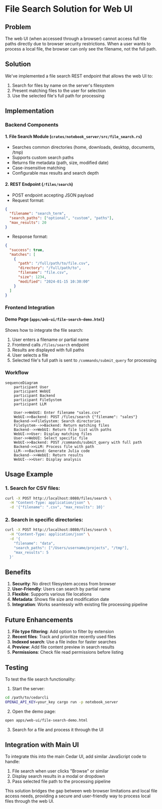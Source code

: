 # File Search Solution for Web UI

## Problem
The web UI (when accessed through a browser) cannot access full file paths directly due to browser security restrictions. When a user wants to process a local file, the browser can only see the filename, not the full path.

## Solution
We've implemented a file search REST endpoint that allows the web UI to:
1. Search for files by name on the server's filesystem
2. Present matching files to the user for selection
3. Use the selected file's full path for processing

## Implementation

### Backend Components

#### 1. File Search Module (`crates/notebook_server/src/file_search.rs`)
- Searches common directories (home, downloads, desktop, documents, /tmp)
- Supports custom search paths
- Returns file metadata (path, size, modified date)
- Case-insensitive matching
- Configurable max results and search depth

#### 2. REST Endpoint (`/files/search`)
- POST endpoint accepting JSON payload
- Request format:
```json
{
  "filename": "search_term",
  "search_paths": ["optional", "custom", "paths"],
  "max_results": 20
}
```
- Response format:
```json
{
  "success": true,
  "matches": [
    {
      "path": "/full/path/to/file.csv",
      "directory": "/full/path/to",
      "filename": "file.csv",
      "size": 1234,
      "modified": "2024-01-15 10:30:00"
    }
  ]
}
```

### Frontend Integration

#### Demo Page (`apps/web-ui/file-search-demo.html`)
Shows how to integrate the file search:
1. User enters a filename or partial name
2. Frontend calls `/files/search` endpoint
3. Results are displayed with full paths
4. User selects a file
5. Selected file's full path is sent to `/commands/submit_query` for processing

### Workflow

```mermaid
sequenceDiagram
    participant User
    participant WebUI
    participant Backend
    participant FileSystem
    participant LLM

    User->>WebUI: Enter filename "sales.csv"
    WebUI->>Backend: POST /files/search {"filename": "sales"}
    Backend->>FileSystem: Search directories
    FileSystem-->>Backend: Return matching files
    Backend-->>WebUI: Return file list with paths
    WebUI->>User: Display matching files
    User->>WebUI: Select specific file
    WebUI->>Backend: POST /commands/submit_query with full path
    Backend->>LLM: Process file with path
    LLM-->>Backend: Generate Julia code
    Backend-->>WebUI: Return results
    WebUI-->>User: Display analysis
```

## Usage Example

### 1. Search for CSV files:
```bash
curl -X POST http://localhost:8080/files/search \
  -H "Content-Type: application/json" \
  -d '{"filename": ".csv", "max_results": 10}'
```

### 2. Search in specific directories:
```bash
curl -X POST http://localhost:8080/files/search \
  -H "Content-Type: application/json" \
  -d '{
    "filename": "data",
    "search_paths": ["/Users/username/projects", "/tmp"],
    "max_results": 5
  }'
```

## Benefits

1. **Security**: No direct filesystem access from browser
2. **User-Friendly**: Users can search by partial name
3. **Flexible**: Supports various file locations
4. **Metadata**: Shows file size and modification date
5. **Integration**: Works seamlessly with existing file processing pipeline

## Future Enhancements

1. **File type filtering**: Add option to filter by extension
2. **Recent files**: Track and prioritize recently used files
3. **Indexed search**: Use a file index for faster searches
4. **Preview**: Add file content preview in search results
5. **Permissions**: Check file read permissions before listing

## Testing

To test the file search functionality:

1. Start the server:
```bash
cd /path/to/cedarcli
OPENAI_API_KEY=your_key cargo run -p notebook_server
```

2. Open the demo page:
```bash
open apps/web-ui/file-search-demo.html
```

3. Search for a file and process it through the UI

## Integration with Main UI

To integrate this into the main Cedar UI, add similar JavaScript code to handle:
1. File search when user clicks "Browse" or similar
2. Display search results in a modal or dropdown
3. Pass selected file path to the processing pipeline

This solution bridges the gap between web browser limitations and local file access needs, providing a secure and user-friendly way to process local files through the web UI.
